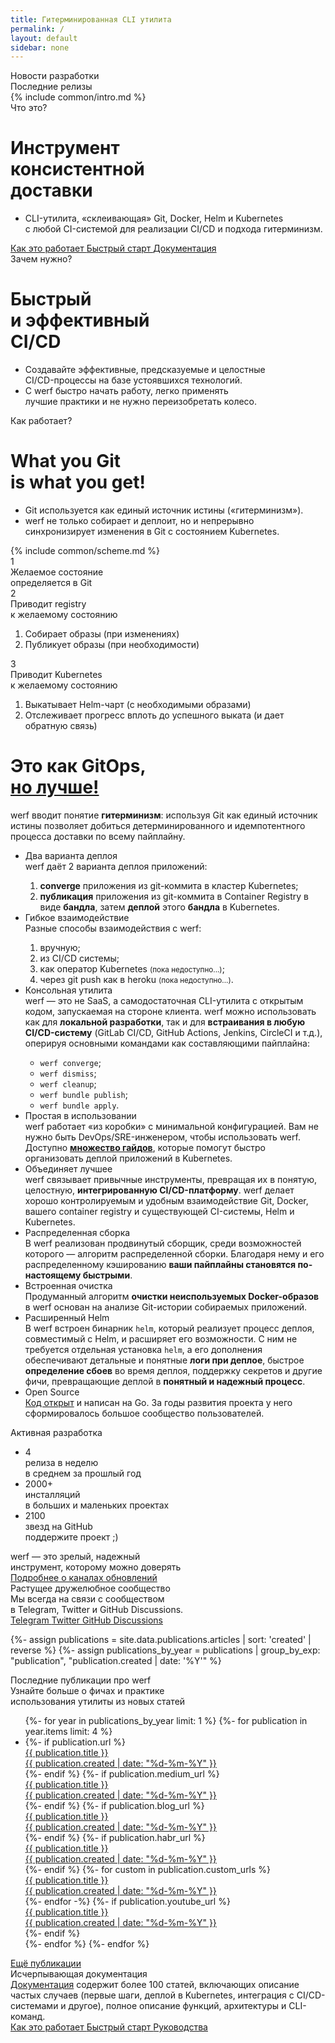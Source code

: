 ```yaml
---
title: Гитерминированная CLI утилита
permalink: /
layout: default
sidebar: none
---
```


<div class="news-and-updates">
    <div class="news-and-updates__block">
        <div class="news-and-updates__title">
            Новости разработки
        </div>
        <div class="news-and-updates__item" id="nau-news"></div>
    </div>
    <div class="news-and-updates__block">
        <div class="news-and-updates__title">
            Последние релизы
        </div>
        <div class="news-and-updates__row" id="nau-releases"></div>
    </div>
</div>

<div class="intro-scheme" id="intro-scheme">
    <div class="page__container intro-scheme__container">
        {% include common/intro.md %}
    </div>
</div>

<div class="intro">
    <div class="intro__bg" id="intro-bg"></div>
    <div class="page__container intro__container">
        <div class="intro__row">
            <div class="intro__row-item" id="intro-title">
                <div class="intro__subtitle">Что это?</div>
                <h1 class="intro__title">Инструмент<br/>консистентной<br/>доставки</h1>
                <ul class="intro__features">
                    <li>CLI-утилита, «склеивающая» Git, Docker, Helm и Kubernetes<br>
                    с любой CI-системой для реализации CI/CD и подхода гитерминизм.</li>
                </ul>
                <div class="intro__btns page__btn-group">
                    <a href="{{ "how_it_works.html" | true_relative_url }}" target="_blank" class="page__btn page__btn_b page__btn_small">
                        Как это работает
                    </a>
                    <a href="{{ "documentation/quickstart.html" | true_relative_url }}" target="_blank" class="page__btn page__btn_b page__btn_small">
                        Быстрый старт
                    </a>
                    <a href="{{ "documentation/index.html" | true_relative_url }}" target="_blank" class="page__btn page__btn_b page__btn_small">
                        Документация
                    </a>
                </div>
            </div>
        </div>
    </div>
</div>

<div class="intro">
    <div class="page__container intro__container">
        <div class="intro__row">
            <div class="intro__row-item" id="intro-title">
                <div class="intro__subtitle">Зачем нужно?</div>
                <h1 class="intro__title">Быстрый<br/>и эффективный<br/>CI/CD</h1>
                <ul class="intro__features">
                    <li>Создавайте эффективные, предсказуемые и целостные<br>
                    CI/CD-процессы на базе устоявшихся технологий.</li>
                    <li>С werf быстро начать работу, легко применять<br>
                    лучшие практики и не нужно переизобретать колесо.</li>
                </ul>
            </div>
        </div>
    </div>
</div>

<div class="presentation" id="presentation">
    <div class="page__container presentation__container">
        <div class="presentation__row">
            <div class="presentation__row-item" id="presentation-title">
                <div class="presentation__subtitle">Как работает?</div>
                <h1 class="presentation__title"
                    data-toggle="tooltip" title="Что ты Git'ишь, то и видишь!">
                    What you Git<br/> is what you get!
                </h1>
                <ul class="presentation__features">
                    <li>Git используется как единый источник истины («гитерминизм»).</li>
                    <li>werf не только собирает и деплоит, но и непрерывно<br/>
                    синхронизирует изменения в Git с состоянием Kubernetes.</li>
                </ul>
            </div>
            <div class="presentation__row-item presentation__row-item_scheme">
                {% include common/scheme.md %}
            </div>
        </div>
    </div>
</div>

<div class="page__container">
    <div class="presentation-notes">
        <div class="presentation-notes__item" id="presentation-notes-1">
            <div class="presentation-notes__item-num">1</div>
            <div class="presentation-notes__item-title">
                Желаемое состояние<br>
                определяется в Git
            </div>
            <div class="presentation-notes__item-text"></div>
        </div>
        <div class="presentation-notes__item" id="presentation-notes-2">
            <div class="presentation-notes__item-num">2</div>
            <div class="presentation-notes__item-title">
                Приводит registry<br>
                к желаемому состоянию
            </div>
            <div class="presentation-notes__item-text">
                <ol>
                    <li>
                        Собирает образы (при&nbsp;изменениях)
                    </li>
                    <li>
                        Публикует образы (при&nbsp;необходимости)
                    </li>
                </ol>
            </div>
        </div>
        <div class="presentation-notes__item" id="presentation-notes-3">
            <div class="presentation-notes__item-num">3</div>
            <div class="presentation-notes__item-title">
                Приводит Kubernetes<br>
                к желаемому состоянию
            </div>
            <div class="presentation-notes__item-text">
                <ol>
                    <li>
                        Выкатывает Helm-чарт (с&nbsp;необходимыми образами)
                    </li>
                    <li>
                        Отслеживает прогресс вплоть до успешного выката (и&nbsp;дает обратную связь)
                    </li>
                </ol>
            </div>
        </div>
    </div>
</div>

<div class="welcome">
    <div class="page__container">
        <div class="welcome__content">
            <h1 class="welcome__title">
                Это как GitOps,<br/><a href="https://www.youtube.com/watch?v=FPMuVdW2hYs"><b>но лучше!</b></a>
            </h1>
            <div class="welcome__subtitle">
                werf вводит понятие <b>гитерминизм</b>: используя Git как единый источник истины позволяет добиться детерминированного и идемпотентного процесса доставки по всему пайплайну.
            </div>
        </div>
    </div>
</div>

<div class="features">
    <div class="page__container">
        <ul class="features__list">
            <li class="features__list-item">
                <div class="features__list-item-icon features__list-item-icon_deploy"></div>
                <div class="features__list-item-title">Два варианта деплоя</div>
                <div class="features__list-item-text">
                    werf даёт 2 варианта деплоя приложений:
                    <ol>
                        <li>
                            <b>converge</b> приложения из git-коммита в кластер Kubernetes;
                        </li>
                        <li>
                            <b>публикация</b> приложения из git-коммита в Container Registry в виде <b>бандла</b>, затем <b>деплой</b> этого <b>бандла</b> в Kubernetes.
                        </li>
                    </ol>
                </div>
            </li>
            <li class="features__list-item">
                <div class="features__list-item-icon features__list-item-icon_usage"></div>
                <div class="features__list-item-title">Гибкое взаимодействие</div>
                <div class="features__list-item-text">
                    Разные способы взаимодействия c werf:
                    <ol>
                        <li>
                            вручную;
                        </li>
                        <li>
                            из CI/CD системы;
                        </li>
                        <li>
                            как оператор Kubernetes <small>(пока недоступно...)</small>;
                        </li>
                        <li>
                            через git push как в heroku <small>(пока недоступно...)</small>.
                        </li>
                    </ol>
                </div>
            </li>
            <li class="features__list-item">
                <div class="features__list-item-icon features__list-item-icon_lifecycle"></div>
                <div class="features__list-item-title">Консольная утилита</div>
                <div class="features__list-item-text">
                    werf — это не SaaS, а самодостаточная CLI-утилита с открытым кодом, запускаемая на стороне клиента. werf можно использовать как для <b>локальной разработки</b>, так и для <b>встраивания в любую CI/CD-систему</b> (GitLab CI/CD, GitHub Actions, Jenkins, CircleCI и т.д.), оперируя основными командами как составляющими пайплайна:
                    <ul>
                        <li><code>werf converge</code>;</li>
                        <li><code>werf dismiss</code>;</li>
                        <li><code>werf cleanup</code>;</li>
                        <li><code>werf bundle publish</code>;</li>
                        <li><code>werf bundle apply</code>.</li>
                    </ul>
                </div>
            </li>
            <li class="features__list-item">
                <div class="features__list-item-icon features__list-item-icon_kubernetes"></div>
                <div class="features__list-item-title">Простая в использовании</div>
                <div class="features__list-item-text">
                    werf работает «из коробки» с минимальной конфигурацией. Вам не нужно быть DevOps/SRE-инженером, чтобы использовать werf. Доступно <a href="/guides.html"><b>множество гайдов</b></a>, которые помогут быстро организовать деплой приложений в Kubernetes.
                </div>
            </li>
            <li class="features__list-item">
                <div class="features__list-item-icon features__list-item-icon_config"></div>
                <div class="features__list-item-title">Объединяет лучшее</div>
                <div class="features__list-item-text">
                    werf связывает привычные инструменты, превращая их в понятую, целостную, <b>интегрированную CI/CD-платформу</b>. werf делает хорошо контролируемым и удобным взаимодействие Git, Docker, вашего container registry и существующей CI-системы, Helm и Kubernetes.
                </div>
            </li>
            <li class="features__list-item">
                <div class="features__list-item-icon features__list-item-icon_fast"></div>
                <div class="features__list-item-title">Распределенная сборка</div>
                <div class="features__list-item-text">
                    В werf реализован продвинутый сборщик, среди возможностей которого — алгоритм распределенной сборки. Благодаря нему и его распределенному кэшированию <b>ваши пайплайны становятся по-настоящему быстрыми</b>.
                </div>
            </li>
            <li class="features__list-item">
                <div class="features__list-item-icon features__list-item-icon_debug"></div>
                <div class="features__list-item-title">Встроенная очистка</div>
                <div class="features__list-item-text">
                    Продуманный алгоритм <b>очистки неиспользуемых Docker-образов</b> в werf основан на анализе Git-истории собираемых приложений.
                </div>
            </li>
            <li class="features__list-item">
                <div class="features__list-item-icon features__list-item-icon_helm"></div>
                <div class="features__list-item-title">Расширенный Helm</div>
                <div class="features__list-item-text">
                    В werf встроен бинарник <code>helm</code>, который реализует процесс деплоя, совместимый с Helm, и расширяет его возможности. С ним не требуется отдельная установка <code>helm</code>, а его дополнения обеспечивают детальные и понятные <b>логи при деплое</b>, быстрое <b>определение сбоев</b> во время деплоя, поддержку секретов и другие фичи, превращающие деплой в <b>понятный и надежный процесс</b>.
                </div>
            </li>
            <li class="features__list-item features__list-item_special">
                <div class="features__list-item-title">Open Source</div>
                <div class="features__list-item-description">
                    <a href="https://github.com/werf/werf" target="_blank">Код открыт</a> и написан на Go. За годы развития проекта у него сформировалось большое сообщество пользователей.
                </div>
            </li>
        </ul>
    </div>
</div>

<div class="stats">
    <div class="page__container">
        <div class="stats__content">
            <div class="stats__title">Активная разработка</div>
            <ul class="stats__list">
                <li class="stats__list-item">
                    <div class="stats__list-item-num">4</div>
                    <div class="stats__list-item-title">релиза в неделю</div>
                    <div class="stats__list-item-subtitle">в среднем за прошлый год</div>
                </li>
                <li class="stats__list-item">
                    <div class="stats__list-item-num">2000+</div>
                    <div class="stats__list-item-title">инсталляций</div>
                    <div class="stats__list-item-subtitle">в больших и маленьких проектах</div>
                </li>
                <li class="stats__list-item">
                    <div class="stats__list-item-num gh_counter">2100</div>
                    <div class="stats__list-item-title">звезд на GitHub</div>
                    <div class="stats__list-item-subtitle">поддержите проект ;)</div>
                </li>
            </ul>
        </div>
    </div>
</div>

<div class="reliability">
    <div class="page__container">
        <div class="reliability__content">
            <div class="reliability__column">
                <div class="reliability__title">
                    werf — это зрелый, надежный<br>
                    инструмент, которому можно доверять
                </div>
                <a href="{{ "about/release_channels.html" | true_relative_url }}" class="page__btn page__btn_b page__btn_small page__btn_inline">
                    Подробнее о каналах обновлений
                </a>
            </div>
            <div class="reliability__column reliability__column_image">
                <div class="reliability__image"></div>
            </div>
        </div>
    </div>
</div>

<div class="community">
    <div class="page__container">
        <div class="community__content">
            <div class="community__title">Растущее дружелюбное сообщество</div>
            <div class="community__subtitle">Мы всегда на связи с сообществом<br/> в Telegram, Twitter и GitHub Discussions.</div>
            <div class="community__btns">
                <a href="{{ site.social_links[page.lang].telegram }}" target="_blank" class="page__btn page__btn_w community__btn">
                    <span class="page__icon page__icon_telegram"></span>
                    Telegram
                </a>
                <a href="{{ site.social_links[page.lang].twitter }}" target="_blank" class="page__btn page__btn_w community__btn">
                    <span class="page__icon page__icon_twitter"></span>
                    Twitter
                </a>
                <a href="https://github.com/werf/werf/discussions" rel="noopener noreferrer" target="_blank" class="page__btn page__btn_w community__btn">
                    <span class="page__icon page__icon_github"></span>
                    GitHub Discussions
                </a>
            </div>
        </div>
    </div>
</div>

{%- assign publications = site.data.publications.articles | sort: 'created' | reverse %}
{%- assign publications_by_year = publications | group_by_exp: "publication", "publication.created | date: '%Y'" %}

<div class="publications">
  <div class="page__container">
    <div class="publications__content">
      <div class="publications__title">Последние публикации про werf</div>
      <div class="publications__subtitle">Узнайте больше о фичах и практике<br />использования утилиты из новых статей</div>
      <div class="publications__cards">
        <ul class="publications__cards--list">
        {%- for year in publications_by_year limit: 1 %}
          {%- for publication in year.items limit: 4 %}
            <li class="publications__cards--item">
              {%- if publication.url %}
                <a href="{{ publication.url }}" class="publications__cards--link" target="_blank">
                  <span class="publications__cards--pic" style="background-image: url('{{ publication.img | true_relative_url }}')"></span>
                  <div class="publications__cards--title">{{ publication.title }}</div>
                  <div class="publications__cards--date">{{ publication.created | date: "%d-%m-%Y" }}</div>
                </a>
              {%- endif %}
              {%- if publication.medium_url %}
                <a href="{{ publication.medium_url }}" class="publications__cards--link" target="_blank">
                  <span class="publications__cards--pic" style="background-image: url('{{ publication.img | true_relative_url }}')"></span>
                  <div class="publications__cards--title">{{ publication.title }}</div>
                  <div class="publications__cards--date">{{ publication.created | date: "%d-%m-%Y" }}</div>
                </a>
              {%- endif %}
              {%- if publication.blog_url %}
                <a href="{{ publication.blog_url }}" class="publications__cards--link" target="_blank">
                  <span class="publications__cards--pic" style="background-image: url('{{ publication.img | true_relative_url }}')"></span>
                  <div class="publications__cards--title">{{ publication.title }}</div>
                  <div class="publications__cards--date">{{ publication.created | date: "%d-%m-%Y" }}</div>
                </a>
              {%- endif %}
              {%- if publication.habr_url %}
                <a href="{{ publication.habr_url }}" class="publications__cards--link" target="_blank">
                  <span class="publications__cards--pic" style="background-image: url('{{ publication.img | true_relative_url }}')"></span>
                  <div class="publications__cards--title">{{ publication.title }}</div>
                  <div class="publications__cards--date">{{ publication.created | date: "%d-%m-%Y" }}</div>
                </a>
              {%- endif %}
              {%- for custom in publication.custom_urls %}
                <a href="{{ custom.url }}" class="publications__cards--link" target="_blank">
                  <span class="publications__cards--pic" style="background-image: url('{{ publication.img | true_relative_url }}')"></span>
                  <div class="publications__cards--title">{{ publication.title }}</div>
                  <div class="publications__cards--date">{{ publication.created | date: "%d-%m-%Y" }}</div>
                </a>
              {%- endfor -%}
              {%- if publication.youtube_url %}
                <a href="{{ publication.youtube_url }}" class="publications__cards--link" target="_blank">
                  <span class="publications__cards--pic" style="background-image: url('{{ publication.img | true_relative_url }}')"></span>
                  <div class="publications__cards--title">{{ publication.title }}</div>
                  <div class="publications__cards--date">{{ publication.created | date: "%d-%m-%Y" }}</div>
                </a>
              {%- endif %}
            </li>
          {%- endfor %}
        {%- endfor %}
        </ul>
      </div>
      <div class="community__btns">
          <a href="/publications.html" class="page__btn page__btn_o publications__btn">
              <span>Ещё публикации</span>
          </a>
      </div>
    </div>
  </div>
</div>

<div class="page__container">
    <div class="documentation">
        <div class="documentation__image">
        </div>
        <div class="documentation__info">
            <div class="documentation__info-title">
                Исчерпывающая документация
            </div>
            <div class="documentation__info-text">
              <a href="{{ "documentation/index.html" | true_relative_url }}">Документация</a> содержит более 100 статей, включающих описание частых случаев (первые шаги, деплой в Kubernetes, интеграция с CI/CD-системами и другое), полное описание функций, архитектуры и CLI-команд.
            </div>
        </div>
        <div class="documentation__btns">
            <a href="{{ "how_it_works.html" | true_relative_url }}" class="page__btn page__btn_b documentation__btn">
                Как это работает
            </a>
            <a href="{{ "documentation/quickstart.html" | true_relative_url }}" class="page__btn page__btn_o documentation__btn">
                Быстрый старт
            </a>
            <a href="/guides.html" class="page__btn page__btn_o documentation__btn">
                Руководства
            </a>
        </div>
    </div>
</div>
